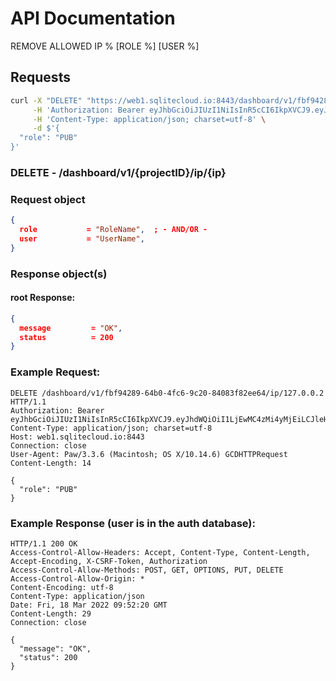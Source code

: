 # API Documentation

REMOVE ALLOWED IP % [ROLE %] [USER %]

## Requests

```sh
curl -X "DELETE" "https://web1.sqlitecloud.io:8443/dashboard/v1/fbf94289-64b0-4fc6-9c20-84083f82ee64/ip/127.0.0.2" \
     -H 'Authorization: Bearer eyJhbGciOiJIUzI1NiIsInR5cCI6IkpXVCJ9.eyJhdWQiOiI1LjEwMC4zMi4yMjEiLCJleHAiOjE2NDc2MjA5NTcsImp0aSI6IjEiLCJpYXQiOjE2NDc1OTA5NTcsImlzcyI6IlNRTGl0ZSBDbG91ZCBXZWIgU2VydmVyIiwibmJmIjoxNjQ3NTkwOTU3LCJzdWIiOiJzcWxpdGVjbG91ZC5pbyJ9.erjwvn7RsILHA5cmcrCWdlaOvoyzvysutkab1CGyZGU' \
     -H 'Content-Type: application/json; charset=utf-8' \
     -d $'{
  "role": "PUB"
}'
```

### **DELETE** - /dashboard/v1/{projectID}/ip/{ip}

### Request object

```json
{
  role           = "RoleName",  ; - AND/OR -
  user           = "UserName",
}
```

### Response object(s)

#### root Response:

```json
{
  message         = "OK",
  status          = 200
}
```

### Example Request:

```http
DELETE /dashboard/v1/fbf94289-64b0-4fc6-9c20-84083f82ee64/ip/127.0.0.2 HTTP/1.1
Authorization: Bearer eyJhbGciOiJIUzI1NiIsInR5cCI6IkpXVCJ9.eyJhdWQiOiI1LjEwMC4zMi4yMjEiLCJleHAiOjE2NDc2MjA5NTcsImp0aSI6IjEiLCJpYXQiOjE2NDc1OTA5NTcsImlzcyI6IlNRTGl0ZSBDbG91ZCBXZWIgU2VydmVyIiwibmJmIjoxNjQ3NTkwOTU3LCJzdWIiOiJzcWxpdGVjbG91ZC5pbyJ9.erjwvn7RsILHA5cmcrCWdlaOvoyzvysutkab1CGyZGU
Content-Type: application/json; charset=utf-8
Host: web1.sqlitecloud.io:8443
Connection: close
User-Agent: Paw/3.3.6 (Macintosh; OS X/10.14.6) GCDHTTPRequest
Content-Length: 14

{
  "role": "PUB"
}
```

### Example Response (user is in the auth database):

```http
HTTP/1.1 200 OK
Access-Control-Allow-Headers: Accept, Content-Type, Content-Length, Accept-Encoding, X-CSRF-Token, Authorization
Access-Control-Allow-Methods: POST, GET, OPTIONS, PUT, DELETE
Access-Control-Allow-Origin: *
Content-Encoding: utf-8
Content-Type: application/json
Date: Fri, 18 Mar 2022 09:52:20 GMT
Content-Length: 29
Connection: close

{
  "message": "OK",
  "status": 200
}
```